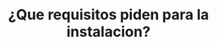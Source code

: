 ---
title: "5. ¿Que requisitos piden para la instalacion?"
informacion: "Solicitamos la copia de la cedula y un servicio basico "
---